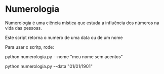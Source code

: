 Numerologia
===========
Numerologia é uma ciência mística que estuda a influência dos números na vida das pessoas.

Este script retorna o numero de uma data ou de um nome

Para usar o scritp, rode:

python numerologia.py --nome "meu nome sem acentos"

python numerologia.py --data "01/01/1901"

